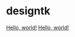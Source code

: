 # designtk
<a href="http://example.com/" target="blank">Hello, world!</a>
<a href="http://example.com/" target="blank" rel="nofollow">Hello, world!</a>
